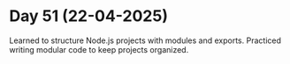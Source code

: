 # Day 51 (22-04-2025)
Learned to structure Node.js projects with modules and exports.
Practiced writing modular code to keep projects organized.
